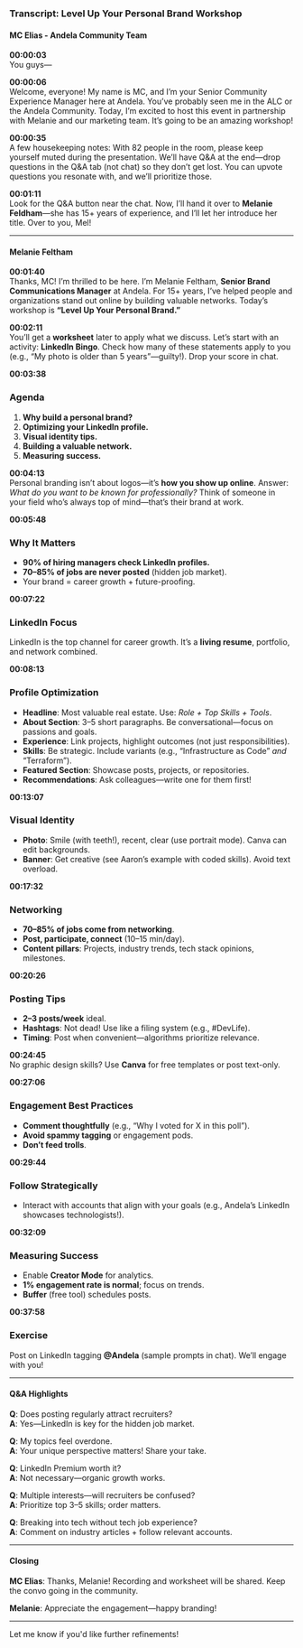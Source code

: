 ### **Transcript: Level Up Your Personal Brand Workshop**  

#### **MC Elias - Andela Community Team**  
**00:00:03**  
You guys—  

**00:00:06**  
Welcome, everyone! My name is MC, and I’m your Senior Community Experience Manager here at Andela. You’ve probably seen me in the ALC or the Andela Community. Today, I’m excited to host this event in partnership with Melanie and our marketing team. It’s going to be an amazing workshop!  

**00:00:35**  
A few housekeeping notes: With 82 people in the room, please keep yourself muted during the presentation. We’ll have Q&A at the end—drop questions in the Q&A tab (not chat) so they don’t get lost. You can upvote questions you resonate with, and we’ll prioritize those.  

**00:01:11**  
Look for the Q&A button near the chat. Now, I’ll hand it over to **Melanie Feldham**—she has 15+ years of experience, and I’ll let her introduce her title. Over to you, Mel!  

---

#### **Melanie Feltham**  
**00:01:40**  
Thanks, MC! I’m thrilled to be here. I’m Melanie Feltham, **Senior Brand Communications Manager** at Andela. For 15+ years, I’ve helped people and organizations stand out online by building valuable networks. Today’s workshop is **“Level Up Your Personal Brand.”**  

**00:02:11**  
You’ll get a **worksheet** later to apply what we discuss. Let’s start with an activity: **LinkedIn Bingo**. Check how many of these statements apply to you (e.g., “My photo is older than 5 years”—guilty!). Drop your score in chat.  

**00:03:38**  
### **Agenda**  
1. **Why build a personal brand?**  
2. **Optimizing your LinkedIn profile.**  
3. **Visual identity tips.**  
4. **Building a valuable network.**  
5. **Measuring success.**  

**00:04:13**  
Personal branding isn’t about logos—it’s **how you show up online**. Answer: *What do you want to be known for professionally?* Think of someone in your field who’s always top of mind—that’s their brand at work.  

**00:05:48**  
### **Why It Matters**  
- **90% of hiring managers check LinkedIn profiles.**  
- **70–85% of jobs are never posted** (hidden job market).  
- Your brand = career growth + future-proofing.  

**00:07:22**  
### **LinkedIn Focus**  
LinkedIn is the top channel for career growth. It’s a **living resume**, portfolio, and network combined.  

**00:08:13**  
### **Profile Optimization**  
- **Headline**: Most valuable real estate. Use: *Role + Top Skills + Tools*.  
- **About Section**: 3–5 short paragraphs. Be conversational—focus on passions and goals.  
- **Experience**: Link projects, highlight outcomes (not just responsibilities).  
- **Skills**: Be strategic. Include variants (e.g., “Infrastructure as Code” *and* “Terraform”).  
- **Featured Section**: Showcase posts, projects, or repositories.  
- **Recommendations**: Ask colleagues—write one for them first!  

**00:13:07**  
### **Visual Identity**  
- **Photo**: Smile (with teeth!), recent, clear (use portrait mode). Canva can edit backgrounds.  
- **Banner**: Get creative (see Aaron’s example with coded skills). Avoid text overload.  

**00:17:32**  
### **Networking**  
- **70–85% of jobs come from networking**.  
- **Post, participate, connect** (10–15 min/day).  
- **Content pillars**: Projects, industry trends, tech stack opinions, milestones.  

**00:20:26**  
### **Posting Tips**  
- **2–3 posts/week** ideal.  
- **Hashtags**: Not dead! Use like a filing system (e.g., #DevLife).  
- **Timing**: Post when convenient—algorithms prioritize relevance.  

**00:24:45**  
No graphic design skills? Use **Canva** for free templates or post text-only.  

**00:27:06**  
### **Engagement Best Practices**  
- **Comment thoughtfully** (e.g., “Why I voted for X in this poll”).  
- **Avoid spammy tagging** or engagement pods.  
- **Don’t feed trolls**.  

**00:29:44**  
### **Follow Strategically**  
- Interact with accounts that align with your goals (e.g., Andela’s LinkedIn showcases technologists!).  

**00:32:09**  
### **Measuring Success**  
- Enable **Creator Mode** for analytics.  
- **1% engagement rate is normal**; focus on trends.  
- **Buffer** (free tool) schedules posts.  

**00:37:58**  
### **Exercise**  
Post on LinkedIn tagging **@Andela** (sample prompts in chat). We’ll engage with you!  

---

#### **Q&A Highlights**  
**Q**: Does posting regularly attract recruiters?  
**A**: Yes—LinkedIn is key for the hidden job market.  

**Q**: My topics feel overdone.  
**A**: Your unique perspective matters! Share your take.  

**Q**: LinkedIn Premium worth it?  
**A**: Not necessary—organic growth works.  

**Q**: Multiple interests—will recruiters be confused?  
**A**: Prioritize top 3–5 skills; order matters.  

**Q**: Breaking into tech without tech job experience?  
**A**: Comment on industry articles + follow relevant accounts.  

---

#### **Closing**  
**MC Elias**: Thanks, Melanie! Recording and worksheet will be shared. Keep the convo going in the community.  

**Melanie**: Appreciate the engagement—happy branding!  

--- 

Let me know if you'd like further refinements!